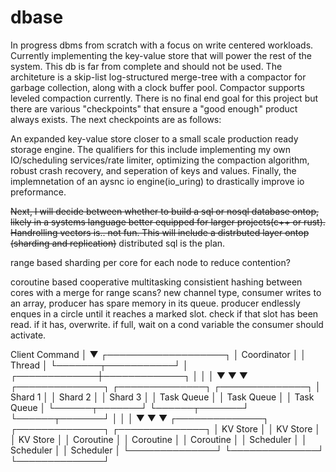 # dbase
In progress dbms from scratch with a focus on write centered workloads. Currently implementing the key-value store that will power the rest of the system.
This db is far from complete and should not be used. The architeture is a skip-list log-structured merge-tree with a compactor for garbage collection, along with a clock buffer pool. Compactor supports
leveled compaction currently.
There is no final end goal for this project but there are various "checkpoints" that ensure a "good enough" product always exists. 
The next checkpoints are as follows:

An expanded key-value store closer to a small scale production ready storage engine. The qualifiers for this include implementing my own IO/scheduling services/rate limiter, optimizing the compaction algorithm, robust crash recovery, and seperation of keys and values. Finally, the implemnetation of an aysnc io engine(io_uring) to drastically improve io preformance.

~~Next, I will decide between whether to build a sql or nosql database ontop, likely in a systems language better equipped for larger projects(c++ or rust). Handrolling vectors is.. not fun. This will include a distrbuted layer ontop (sharding and replication)~~ distributed sql is the plan. 

range based sharding per core for each node to reduce contention?

coroutine based cooperative multitasking
consistient hashing between cores with a merge for range scans?
new channel type, consumer writes to an array, producer has spare memory in its queue. producer endlessly enques in a circle until it reaches a marked slot. check if that slot
has been read. if it has, overwrite. if full, wait on a cond variable the consumer should activate. 

Client Command
                        │
                        ▼
              ┌───────────────────┐
              │   Coordinator     │
              │     Thread        │
              └───────┬───────────┘
                      │
        ┌─────────────┼─────────────┐
        │             │             │
        ▼             ▼             ▼
┌──────────────┐ ┌──────────────┐ ┌──────────────┐
│ Shard 1      │ │ Shard 2      │ │ Shard 3      │
│ Task Queue   │ │ Task Queue   │ │ Task Queue   │
└──────┬───────┘ └──────┬───────┘ └──────┬───────┘
       │                │                │
       ▼                ▼                ▼
┌──────────────┐ ┌──────────────┐ ┌──────────────┐
│ KV Store     │ │ KV Store     │ │ KV Store     │
│ Coroutine    │ │ Coroutine    │ │ Coroutine    │
│ Scheduler    │ │ Scheduler    │ │ Scheduler    │
└──────────────┘ └──────────────┘ └──────────────┘